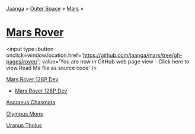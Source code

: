 [Jaanga]( http://jaanga.github.io/ ) &raquo; [Outer Space]( http://jaanga.github.io/outer-space/ ) &raquo; [Mars]( http://jaanga.github.io/outer-space/mars ) &raquo; 

[Mars Rover]( index.html )
===

<span style=display:none; >[You are now in GitHub source code view - click here to view Read Me file as a web page]( http://jaanga.github.io/mars/rover/ "View file as a web page." ) </span>
<input type=button onclick=window.location.href='https://github.com/jaanga/mars/tree/gh-pages/rover/'; value='You are now in GitHub web page view - Click here to view Read Me file as source code'  />


[Mars Rover 128P Dev]( http://jaanga.github.io/mars/rover/128p/dev/index.html )

* [Mars Rover 128P Dev]( http://jaanga.github.io/mars/rover/128p/dev/index.html )


[Ascraeus Chasmata]( http://jaanga.github.io/mars/rover/128p/dev/#8#8#-106#8 )

[Olympus Mons]( http://jaanga.github.io/mars/rover/128p/dev/#18#8#-134#8 )

[Uranus Tholus]( http://jaanga.github.io/mars/rover/128p/dev/#26#8#-98#8 )